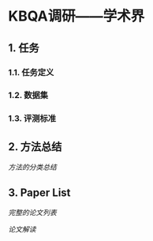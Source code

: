 # KBQA调研——学术界

## 1. 任务

### 1.1. 任务定义

### 1.2. 数据集

### 1.3. 评测标准

## 2. 方法总结
*方法的分类总结*

## 3. Paper List
*完整的论文列表*

*论文解读*

